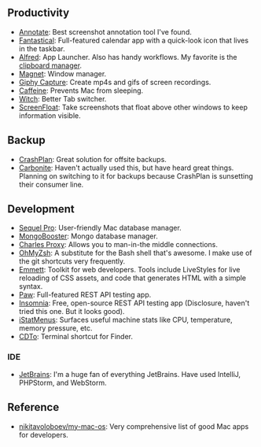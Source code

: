 ## Productivity

* [Annotate](https://itunes.apple.com/us/app/annotate-capture-screenshot/id918207447?mt=12): Best screenshot annotation tool I've found.
* [Fantastical](https://flexibits.com/fantastical): Full-featured calendar app with a quick-look icon that lives in the taskbar.
* [Alfred](https://www.alfredapp.com/): App Launcher. Also has handy workflows. My favorite is the [clipboard manager](https://www.alfredapp.com/help/features/clipboard/).
* [Magnet](https://itunes.apple.com/us/app/magnet/id441258766?mt=12): Window manager.
* [Giphy Capture](https://giphy.com/apps/giphycapture): Create mp4s and gifs of screen recordings.
* [Caffeine](https://caffeine.en.softonic.com/mac): Prevents Mac from sleeping.
* [Witch](https://manytricks.com/witch/): Better Tab switcher.
* [ScreenFloat](https://itunes.apple.com/us/app/screenfloat-more-useful-screenshots/id414528154?mt=12): Take screenshots that float above other windows to keep information visible.

## Backup

* [CrashPlan](https://www.crashplan.com/en-us/): Great solution for offsite backups.
* [Carbonite](https://www.carbonite.com/): Haven't actually used this, but have heard great things. Planning on switching to it for backups because CrashPlan is sunsetting their consumer line.

## Development

* [Sequel Pro](https://www.sequelpro.com/): User-friendly Mac database manager.
* [MongoBooster](https://mongobooster.com/downloads): Mongo database manager.
* [Charles Proxy](https://www.charlesproxy.com/): Allows you to man-in-the middle connections.
* [OhMyZsh](https://github.com/robbyrussell/oh-my-zsh): A substitute for the Bash shell that's awesome. I make use of the git shortcuts very frequently.
* [Emmett](https://emmet.io/): Toolkit for web developers. Tools include LiveStyles for live reloading of CSS assets, and code that generates HTML with a simple syntax.
* [Paw](https://paw.cloud/): Full-featured REST API testing app.
* [Insomnia](https://insomnia.rest/): Free, open-source REST API testing app (Disclosure, haven't tried this one. But it looks good).
* [iStatMenus](https://bjango.com/mac/istatmenus/): Surfaces useful machine stats like CPU, temperature, memory pressure, etc.
* [CDTo](https://github.com/jbtule/cdto): Terminal shortcut for Finder.

### IDE

* [JetBrains](https://www.jetbrains.com/): I'm a huge fan of everything JetBrains. Have used IntelliJ, PHPStorm, and WebStorm.

## Reference

* [nikitavoloboev/my-mac-os](https://github.com/nikitavoloboev/my-mac-os): Very comprehensive list of good Mac apps for developers.

